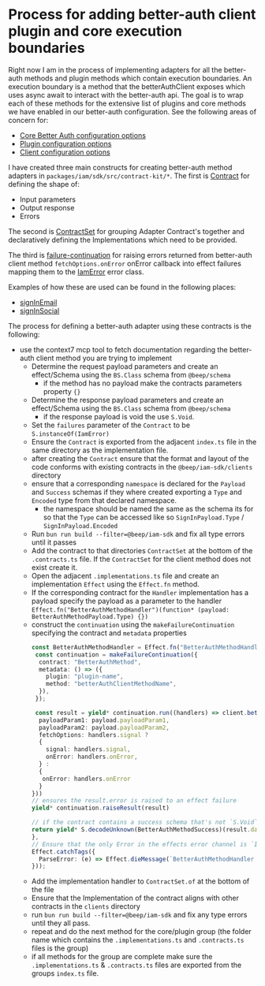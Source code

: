 # Process for adding better-auth client plugin and core execution boundaries

Right now I am in the process of implementing adapters for all the better-auth <add context7 mcp tool call reference> 
methods and plugin <add context7 mcp tool call reference> methods which contain execution boundaries. An execution 
boundary is a method that the betterAuthClient <add context7 mcp tool call reference> exposes which uses async await 
to interact with the better-auth api. The goal is to wrap each of these methods for the extensive list of plugins and 
core methods we have enabled in our better-auth configuration. See the following areas of concern for:
- [Core Better Auth configuration options](packages/iam/infra/src/adapters/better-auth/Auth.service.ts)
- [Plugin configuration options](packages/iam/infra/src/adapters/better-auth/plugins/plugins.ts)
- [Client configuration options](packages/iam/sdk/src/adapters/better-auth/client.ts)

I have created three main constructs for creating better-auth method adapters in `packages/iam/sdk/src/contract-kit/*`. 
The first is [Contract](packages/iam/sdk/src/contract-kit/Contract.ts) for defining the shape of:
- Input parameters
- Output response
- Errors

The second is [ContractSet](packages/iam/sdk/src/contract-kit/ContractSet.ts) for grouping Adapter Contract's together 
and declaratively defining the Implementations which need to be provided.

The third is [failure-continuation](packages/iam/sdk/src/contract-kit/failure-continuation.ts) for raising errors returned from
better-auth client method `fetchOptions.onError` onError callback into effect failures mapping them to the
[IamError](packages/iam/sdk/src/errors.tspackages/iam/sdk/src/errors.ts) error class.

Examples of how these are used can be found in the following places: 
- [signInEmail](packages/iam/sdk/src/clients/sign-in/sign-in.contracts.ts)
- [signInSocial](packages/iam/sdk/src/clients/sign-in/sign-in.contracts.ts)

The process for defining a better-auth adapter using these contracts is the following:
- use the context7 mcp tool to fetch documentation regarding the better-auth client method you are trying to implement
  - Determine the request payload parameters and create an effect/Schema using the `BS.Class` schema from `@beep/schema`
    - if the method has no payload make the contracts parameters property `{}` 
  - Determine the response payload parameters and create an effect/Schema using the `BS.Class` schema from `@beep/schema`
    - if the response payload is void the use `S.Void`.
  - Set the `failures` parameter of the `Contract` to be `S.instanceOf(IamError)`
  - Ensure the `Contract` is exported from the adjacent `index.ts` file in the same directory as the implementation file.
  - after creating the `Contract` ensure that the format and layout of the code conforms with existing contracts in the `@beep/iam-sdk/clients` directory
  - ensure that a corresponding `namespace` is declared for the `Payload` and `Success` schemas if they where created exporting a `Type` and `Encoded` type from that declared namespace.
    - the namespace should be named the same as the schema its for so that the `Type` can be accessed like so `SignInPayload.Type` / `SignInPayload.Encoded`
  - Run `bun run build --filter=@beep/iam-sdk` and fix all type errors until it passes
  - Add the contract to that directories `ContractSet` at the bottom of the `.contracts.ts` file. If the `ContractSet` for the client method does not exist create it.
  - Open the adjacent `.implementations.ts` file and create an implementation `Effect` using the `Effect.fn` method.
  - If the corresponding contract for the `Handler` implementation has a payload specify the payload as a parameter to the handler `Effect.fn("BetterAuthMethodHandler")(function* (payload: BetterAuthMethodPayload.Type) {})`
  - construct the `continuation` using the `makeFailureContinuation` specifying the contract and `metadata` properties
    ```ts
    const BetterAuthMethodHandler = Effect.fn("BetterAuthMethodHandler")(function* (payload: BetterAuthMethodPayload.Type) {
     const continuation = makeFailureContinuation({
      contract: "BetterAuthMethod",
      metadata: () => ({
        plugin: "plugin-name",
        method: "betterAuthClientMethodName",
      }),
     });
    
     const result = yield* continuation.run((handlers) => client.betterAuthClientMethodName({
      payloadParam1: payload.payloadParam1,
      payloadParam2: payload.payloadParam2,
      fetchOptions: handlers.signal ?
      {
        signal: handlers.signal,
        onError: handlers.onError,
      } : 
      {
       onError: handlers.onError
      }
    }))
    // ensures the result.error is raised to an effect failure
    yield* continuation.raiseResult(result)
    
    // if the contract contains a success schema that's not `S.Void` return decode and return the result ensuring it aligns with the domain
    return yield* S.decodeUnknown(BetterAuthMethodSuccess)(result.data)
    }, 
    // Ensure that the only Error in the effects error channel is `IamDomain` via the failure continuation throwing a Defect using `Effect.dieMessage` for any others in the error channel
    Effect.catchTags({
      ParseError: (e) => Effect.dieMessage(`BetterAuthMethodHandler Failed to decode response: ${e}`),
    }));
    ```
  - Add the implementation handler to  `ContractSet.of` at the bottom of the file
  - Ensure that the Implementation of the contract aligns with other contracts in the `clients` directory
  - run `bun run build --filter=@beep/iam-sdk` and fix any type errors until they all pass.
  - repeat and do the next method for the core/plugin group (the folder name which contains the `.implementations.ts` and `.contracts.ts` files is the group)
  - if all methods for the group are complete make sure the `.implementations.ts` & `.contracts.ts` files are exported from the groups `index.ts` file.
